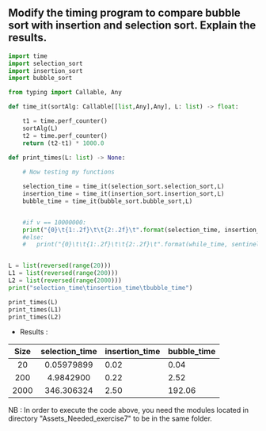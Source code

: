 ## Modify the timing program to compare bubble sort with insertion and selection sort. Explain the results.

```python
import time
import selection_sort
import insertion_sort
import bubble_sort

from typing import Callable, Any

def time_it(sortAlg: Callable[[list,Any],Any], L: list) -> float:

    t1 = time.perf_counter()
    sortAlg(L)
    t2 = time.perf_counter()
    return (t2-t1) * 1000.0

def print_times(L: list) -> None:
    
    # Now testing my functions

    selection_time = time_it(selection_sort.selection_sort,L)
    insertion_time = time_it(insertion_sort.insertion_sort,L)
    bubble_time = time_it(bubble_sort.bubble_sort,L)


    #if v == 10000000:
    print("{0}\t{1:.2f}\t\t{2:.2f}\t".format(selection_time, insertion_time, bubble_time))
    #else:
    #   print("{0}\t\t{1:.2f}\t\t{2:.2f}\t".format(while_time, sentinel_time, index_time))


L = list(reversed(range(20)))
L1 = list(reversed(range(200)))
L2 = list(reversed(range(2000)))
print("selection_time\tinsertion_time\tbubble_time")

print_times(L)
print_times(L1)
print_times(L2)

```

- Results : 

|Size|selection_time|insertion_time|bubble_time|
|:-:|:-:|---|---|
|20|0.05979899|0.02|0.04|
|200|4.9842900|0.22|2.52|
|2000|346.306324|2.50|192.06|

NB : In order to execute the code above, you need the modules located in directory "Assets_Needed_exercise7" to be in the same folder.
